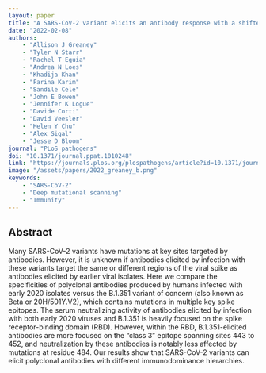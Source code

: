 ```yaml
---
layout: paper
title: "A SARS-CoV-2 variant elicits an antibody response with a shifted immunodominance hierarchy"
date: "2022-02-08"
authors: 
    - "Allison J Greaney"
    - "Tyler N Starr"
    - "Rachel T Eguia"
    - "Andrea N Loes"
    - "Khadija Khan"
    - "Farina Karim"
    - "Sandile Cele"
    - "John E Bowen"
    - "Jennifer K Logue"
    - "Davide Corti"
    - "David Veesler"
    - "Helen Y Chu"
    - "Alex Sigal"
    - "Jesse D Bloom"
journal: "PLoS pathogens"
doi: "10.1371/journal.ppat.1010248"
link: "https://journals.plos.org/plospathogens/article?id=10.1371/journal.ppat.1010248"
image: "/assets/papers/2022_greaney_b.png"
keywords:
    - "SARS-CoV-2"
    - "Deep mutational scanning"
    - "Immunity"
---
```


## Abstract

Many SARS-CoV-2 variants have mutations at key sites targeted by antibodies. However, it is unknown if antibodies elicited by infection with these variants target the same or different regions of the viral spike as antibodies elicited by earlier viral isolates. Here we compare the specificities of polyclonal antibodies produced by humans infected with early 2020 isolates versus the B.1.351 variant of concern (also known as Beta or 20H/501Y.V2), which contains mutations in multiple key spike epitopes. The serum neutralizing activity of antibodies elicited by infection with both early 2020 viruses and B.1.351 is heavily focused on the spike receptor-binding domain (RBD). However, within the RBD, B.1.351-elicited antibodies are more focused on the “class 3” epitope spanning sites 443 to 452, and neutralization by these antibodies is notably less affected by mutations at residue 484. Our results show that SARS-CoV-2 variants can elicit polyclonal antibodies with different immunodominance hierarchies.
